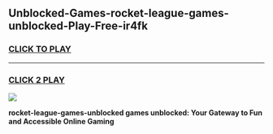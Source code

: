 
## Unblocked-Games-rocket-league-games-unblocked-Play-Free-ir4fk
<h3>
<a href="https://premium76.site?title=rocket-league-games-unblocked&ref=10A">CLICK TO PLAY</a></h3>
<hr>

<h3>
<a href="https://premium76.site?title=rocket-league-games-unblocked&ref=10A">CLICK 2 PLAY</a>
  
</h3>

<a href="https://premium76.site?title=rocket-league-games-unblocked&ref=10A"><img src="https://clearcache.store/games.png"></a>


**rocket-league-games-unblocked games unblocked: Your Gateway to Fun and Accessible Online Gaming**
